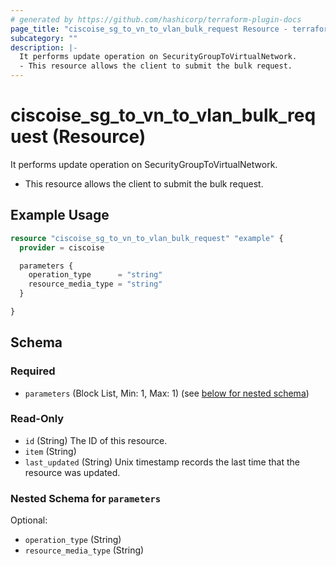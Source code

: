 ```yaml
---
# generated by https://github.com/hashicorp/terraform-plugin-docs
page_title: "ciscoise_sg_to_vn_to_vlan_bulk_request Resource - terraform-provider-ciscoise"
subcategory: ""
description: |-
  It performs update operation on SecurityGroupToVirtualNetwork.
  - This resource allows the client to submit the bulk request.
---
```


# ciscoise_sg_to_vn_to_vlan_bulk_request (Resource)

It performs update operation on SecurityGroupToVirtualNetwork.
- This resource allows the client to submit the bulk request.

## Example Usage

```terraform
resource "ciscoise_sg_to_vn_to_vlan_bulk_request" "example" {
  provider = ciscoise

  parameters {
    operation_type      = "string"
    resource_media_type = "string"
  }

}
```

<!-- schema generated by tfplugindocs -->
## Schema

### Required

- `parameters` (Block List, Min: 1, Max: 1) (see [below for nested schema](#nestedblock--parameters))

### Read-Only

- `id` (String) The ID of this resource.
- `item` (String)
- `last_updated` (String) Unix timestamp records the last time that the resource was updated.

<a id="nestedblock--parameters"></a>
### Nested Schema for `parameters`

Optional:

- `operation_type` (String)
- `resource_media_type` (String)


